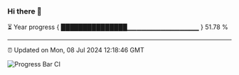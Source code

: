 ### Hi there 👋

⏳ Year progress { ███████████████▁▁▁▁▁▁▁▁▁▁▁▁▁▁▁ } 51.78 %

---

⏰ Updated on Mon, 08 Jul 2024 12:18:46 GMT

![Progress Bar CI](https://github.com/code-lakshay/GitHub-Actions-Demo/workflows/Progress%20Bar%20CI/badge.svg)
